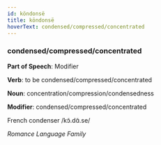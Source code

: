 ```yaml
---
id: köndonsë
title: köndonsë
hoverText: condensed/compressed/concentrated
---
```


### condensed/compressed/concentrated

**Part of Speech**: Modifier

**Verb**: to be condensed/compressed/concentrated

**Noun**: concentration/compression/condensedness

**Modifier**: condensed/compressed/concentrated

French condenser /kɔ̃.dɑ̃.se/

*Romance Language Family*